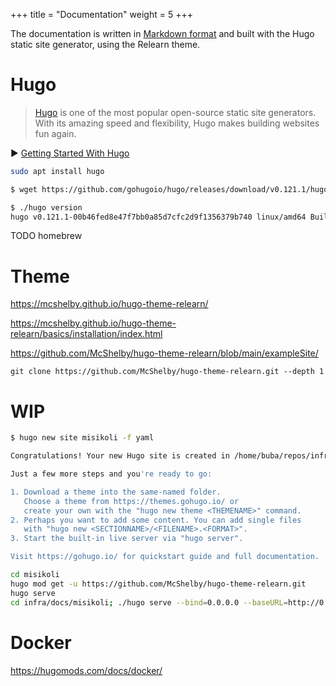 +++
title = "Documentation"
weight = 5
+++

The documentation is written in [Markdown format](https://www.markdownguide.org/) and built with the Hugo static site generator, using the Relearn theme.

# Hugo

> [Hugo](https://gohugo.io/) is one of the most popular open-source static site generators. With its amazing speed and flexibility, Hugo makes building websites fun again.

▶️ [Getting Started With Hugo](https://www.youtube.com/watch?v=hjD9jTi_DQ4)

```bash
sudo apt install hugo
```


```bash
$ wget https://github.com/gohugoio/hugo/releases/download/v0.121.1/hugo_0.121.1_linux-amd64.tar.gz

$ ./hugo version
hugo v0.121.1-00b46fed8e47f7bb0a85d7cfc2d9f1356379b740 linux/amd64 BuildDate=2023-12-08T08:47:45Z VendorInfo=gohugoio
```

TODO homebrew



# Theme

https://mcshelby.github.io/hugo-theme-relearn/

https://mcshelby.github.io/hugo-theme-relearn/basics/installation/index.html

https://github.com/McShelby/hugo-theme-relearn/blob/main/exampleSite/

`git clone https://github.com/McShelby/hugo-theme-relearn.git --depth 1`

# WIP


```bash
$ hugo new site misikoli -f yaml

Congratulations! Your new Hugo site is created in /home/buba/repos/infra/docs/misikoli.

Just a few more steps and you're ready to go:

1. Download a theme into the same-named folder.
   Choose a theme from https://themes.gohugo.io/ or
   create your own with the "hugo new theme <THEMENAME>" command.
2. Perhaps you want to add some content. You can add single files
   with "hugo new <SECTIONNAME>/<FILENAME>.<FORMAT>".
3. Start the built-in live server via "hugo server".

Visit https://gohugo.io/ for quickstart guide and full documentation.
```

```bash
cd misikoli
hugo mod get -u https://github.com/McShelby/hugo-theme-relearn.git
hugo serve
cd infra/docs/misikoli; ./hugo serve --bind=0.0.0.0 --baseURL=http://0.0.0.0:1313
```

# Docker

https://hugomods.com/docs/docker/

